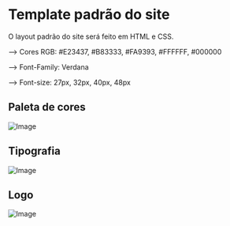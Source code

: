 # Template padrão do site

O layout padrão do site será feito em HTML e CSS.

--> Cores RGB: #E23437, #B83333, #FA9393, #FFFFFF, #000000

--> Font-Family: Verdana

--> Font-size: 27px, 32px, 40px, 48px

## Paleta de cores

![Image](https://github.com/user-attachments/assets/09491c9c-aa50-497e-8ed6-5c3bdbf5b119)

## Tipografia

![Image](https://github.com/user-attachments/assets/d64f3f55-031a-418e-a4e9-ac7f06f47460)

## Logo

![Image](https://github.com/user-attachments/assets/6531b58c-b0bd-4bdb-a20c-42e484e7ce0d)


